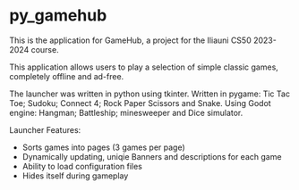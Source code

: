 # py_gamehub

This is the application for GameHub, a project for the Iliauni CS50 2023-2024 course.

This application allows users to play a selection of simple classic games, completely offline and ad-free.

The launcher was written in python using tkinter.
Written in pygame: Tic Tac Toe; Sudoku; Connect 4; Rock Paper Scissors and Snake.
Using Godot engine: Hangman; Battleship; minesweeper and Dice simulator.

Launcher Features:
- Sorts games into pages (3 games per page)
- Dynamically updating, uniqie Banners and descriptions for each game
- Ability to load configuration files
- Hides itself during gameplay
